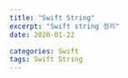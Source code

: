 ```yaml
---
title: "Swift String"
excerpt: "Swift string 정리"
date: 2020-01-22

categories: Swift
tags: Swift String
---
```

